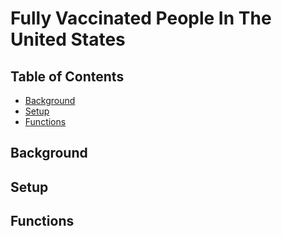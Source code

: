 # Fully Vaccinated People In The United States
## Table of Contents
* [Background](#background)
* [Setup](#setup)
* [Functions](#functions)

## Background


## Setup


## Functions

